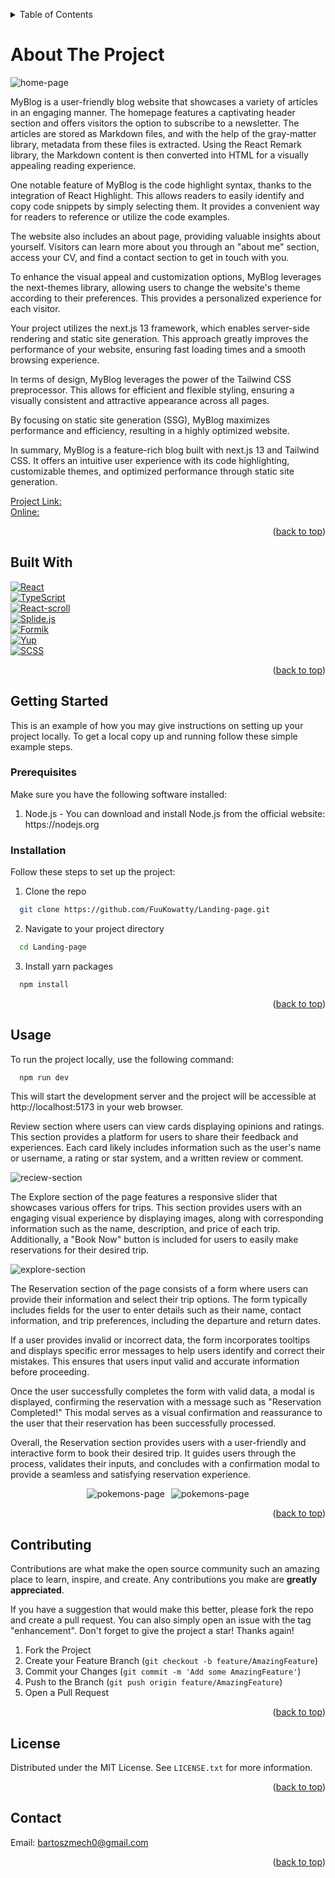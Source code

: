 
<a name="readme-top"></a>
<!-- TABLE OF CONTENTS -->
<details>
  <summary>Table of Contents</summary>
        <ol>
          <li>
            <a href="#built-with">Built With</a>
          </li>
          <li>
            <a href="#getting-started">Getting Started</a>
      <ul>
        <li><a href="#prerequisites">Prerequisites</a></li>
        <li><a href="#Installation">Installation</a></li>
      </ul>
    </li>
    <li><a href="#usage">Usage</a></li>
    <li><a href="#contributing">Contributing</a></li>
    <li><a href="#license">License</a></li>
    <li><a href="#contact">Contact</a></li>
        </ol>
      </a>
    </li>

</details>


# About The Project

<img src='https://i.imgur.com/dBCNSBx.png' alt='home-page'>

MyBlog is a user-friendly blog website that showcases a variety of articles in an engaging manner. The homepage features a captivating header section and offers visitors the option to subscribe to a newsletter. The articles are stored as Markdown files, and with the help of the gray-matter library, metadata from these files is extracted. Using the React Remark library, the Markdown content is then converted into HTML for a visually appealing reading experience.

One notable feature of MyBlog is the code highlight syntax, thanks to the integration of React Highlight. This allows readers to easily identify and copy code snippets by simply selecting them. It provides a convenient way for readers to reference or utilize the code examples.

The website also includes an about page, providing valuable insights about yourself. Visitors can learn more about you through an "about me" section, access your CV, and find a contact section to get in touch with you.

To enhance the visual appeal and customization options, MyBlog leverages the next-themes library, allowing users to change the website's theme according to their preferences. This provides a personalized experience for each visitor.

Your project utilizes the next.js 13 framework, which enables server-side rendering and static site generation. This approach greatly improves the performance of your website, ensuring fast loading times and a smooth browsing experience.

In terms of design, MyBlog leverages the power of the Tailwind CSS preprocessor. This allows for efficient and flexible styling, ensuring a visually consistent and attractive appearance across all pages.

By focusing on static site generation (SSG), MyBlog maximizes performance and efficiency, resulting in a highly optimized website.

In summary, MyBlog is a feature-rich blog built with next.js 13 and Tailwind CSS. It offers an intuitive user experience with its code highlighting, customizable themes, and optimized performance through static site generation.

[Project Link:](https://github.com/FuuKowatty/Landing-page) </br>
[Online:](http://taw.bartoszmech.pl/) </br>

<p align="right">(<a href="#readme-top">back to top</a>)</p>

<a name="built-with"></a>
## Built With

[![React][React.js]][React-url] </br>
[![TypeScript][Typescript.js]][Typescript-url] </br>
[![React-scroll][React-scroll.js]][React-scroll-url]  </br>
[![Splide.js][Splide.js]][Splide-url]  </br>
[![Formik][Formik.js]][Formik-url] </br>
[![Yup][Yup.js]][Yup-url] </br>
[![SCSS][SCSS.js]][SCSS-url] </br>

<p align="right">(<a href="#readme-top">back to top</a>)</p>



## Getting Started

This is an example of how you may give instructions on setting up your project locally. To get a local copy up and running follow these simple example steps.

### Prerequisites

Make sure you have the following software installed:
  <ol>
    <li>Node.js - You can download and install Node.js from the official website: <a target="_blank">https://nodejs.org</a></li>
  </ol>
  



### Installation

Follow these steps to set up the project:

1. Clone the repo
```sh
  git clone https://github.com/FuuKowatty/Landing-page.git
```
2. Navigate to your project directory
```sh
  cd Landing-page
```

3. Install yarn packages
```sh
  npm install
```

<p align="right">(<a href="#readme-top">back to top</a>)</p>



<a name="usage"></a>
## Usage

To run the project locally, use the following command:

```sh
  npm run dev
```
This will start the development server and the project will be accessible at http://localhost:5173 in your web browser.

Review section where users can view cards displaying opinions and ratings. This section provides a platform for users to share their feedback and experiences. Each card likely includes information such as the user's name or username, a rating or star system, and a written review or comment. 


<img src='https://i.imgur.com/l9ZBckM.png' alt='reciew-section'>

The Explore section of the page features a responsive slider that showcases various offers for trips. This section provides users with an engaging visual experience by displaying images, along with corresponding information such as the name, description, and price of each trip. Additionally, a "Book Now" button is included for users to easily make reservations for their desired trip.


<img src='https://i.imgur.com/tjvt5Rx.png' alt='explore-section'>

The Reservation section of the page consists of a form where users can provide their information and select their trip options. The form typically includes fields for the user to enter details such as their name, contact information, and trip preferences, including the departure and return dates.

If a user provides invalid or incorrect data, the form incorporates tooltips and displays specific error messages to help users identify and correct their mistakes. This ensures that users input valid and accurate information before proceeding.

Once the user successfully completes the form with valid data, a modal is displayed, confirming the reservation with a message such as "Reservation Completed!" This modal serves as a visual confirmation and reassurance to the user that their reservation has been successfully processed.

Overall, the Reservation section provides users with a user-friendly and interactive form to book their desired trip. It guides users through the process, validates their inputs, and concludes with a confirmation modal to provide a seamless and satisfying reservation experience.


<div style='display: flex; align-items: start; gap: 10px; justify-content: center;' >
  <img src="https://i.imgur.com/Rl37ql1.png" alt="pokemons-page" />
  <img src="https://i.imgur.com/NyM9QMv.png" alt="pokemons-page" style=""  />
</div>



<p align="right">(<a href="#readme-top">back to top</a>)</p>




## Contributing

Contributions are what make the open source community such an amazing place to learn, inspire, and create. Any contributions you make are **greatly appreciated**.

If you have a suggestion that would make this better, please fork the repo and create a pull request. You can also simply open an issue with the tag "enhancement".
Don't forget to give the project a star! Thanks again!

1. Fork the Project
2. Create your Feature Branch (`git checkout -b feature/AmazingFeature`)
3. Commit your Changes (`git commit -m 'Add some AmazingFeature'`)
4. Push to the Branch (`git push origin feature/AmazingFeature`)
5. Open a Pull Request

<p align="right">(<a href="#readme-top">back to top</a>)</p>


## License

Distributed under the MIT License. See `LICENSE.txt` for more information.

<p align="right">(<a href="#readme-top">back to top</a>)</p>


## Contact

Email: <a href = "mailto: bartoszmech0@gmail.com">bartoszmech0@gmail.com</a>

<p align="right">(<a href="#readme-top">back to top</a>)</p>



<!-- MARKDOWN LINKS & IMAGES -->
<!-- https://www.markdownguide.org/basic-syntax/#reference-style-links -->
[React.js]: https://img.shields.io/badge/React-20232A?style=for-the-badge&logo=react&logoColor=61DAFB
[React-url]: https://reactjs.org/
[Typescript.js]: https://img.shields.io/badge/TypeScript-3178C6?style=for-the-badge&logo=typescript&logoColor=white
[Typescript-url]: https://www.typescriptlang.org/
[React-scroll.js]: https://img.shields.io/badge/react--scroll-4CC9F0?style=for-the-badge&logo=react&logoColor=white
[React-scroll-url]: https://www.npmjs.com/package/react-scroll
[Splide.js]: https://img.shields.io/badge/Splide.js-888888?style=for-the-badge&logo=javascript&logoColor=white
[Splide-url]: https://splidejs.com/
[Formik.js]: https://img.shields.io/badge/Formik-EE4444?style=for-the-badge&logo=react&logoColor=white
[Formik-url]: https://formik.org/
[Yup.js]: https://img.shields.io/badge/Yup-663399?style=for-the-badge
[Yup-url]: https://github.com/jquense/yup
[SCSS.js]: https://img.shields.io/badge/SCSS-CF649A?style=for-the-badge&logo=sass&logoColor=white
[SCSS-url]: https://sass-lang.com/




